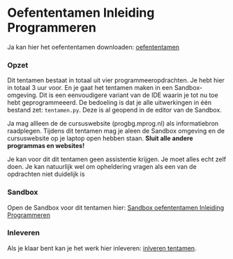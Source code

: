 # Oefententamen Inleiding Programmeren

Ja kan hier het oefententamen downloaden: [oefententamen](https://progbg.mprog.nl/course/80%20Oefententamen/oefententamen.pdf)

### Opzet

Dit tentamen bestaat in totaal uit vier programmeeropdrachten. Je hebt hier in totaal 3 uur voor. En je gaat
het tentamen maken in een Sandbox-omgeving. Dit is een eenvoudigere variant van de IDE waarin je tot nu toe
hebt geprogrammeeerd. De bedoeling is dat je alle uitwerkingen in één bestand zet: `tentamen.py`. Deze is al
geopend in de editor van de Sandbox.

Ja mag allleen de de cursuswebsite (progbg.mprog.nl) als informatiebron raadplegen. Tijdens dit tentamen
mag je aleen de Sandbox omgeving en de cursuswebsite op je laptop open hebben staan. **Sluit
alle andere programmas en websites!**

Je kan voor dit dit tentamen geen assistentie krijgen. Je moet alles echt zelf doen. Je kan natuurlijk wel om
opheldering vragen als een van de opdrachten niet duidelijk is

### Sandbox

Open de Sandbox voor dit tentamen hier: [Sandbox oefententamen Inleiding Programmeren](http://bit.ly/2sRJ9rB)

### Inleveren

Als je klaar bent kan je het werk hier inleveren: [inlveren tentamen](/oefententamen/submit).
